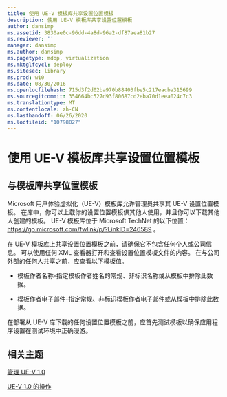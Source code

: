 ```yaml
---
title: 使用 UE-V 模板库共享设置位置模板
description: 使用 UE-V 模板库共享设置位置模板
author: dansimp
ms.assetid: 3830ae0c-96dd-4a8d-96a2-df87aea81b27
ms.reviewer: ''
manager: dansimp
ms.author: dansimp
ms.pagetype: mdop, virtualization
ms.mktglfcycl: deploy
ms.sitesec: library
ms.prod: w10
ms.date: 08/30/2016
ms.openlocfilehash: 715d3f2d02ba970b88403fbe5c217eacba315699
ms.sourcegitcommit: 354664bc527d93f80687cd2eba70d1eea024c7c3
ms.translationtype: MT
ms.contentlocale: zh-CN
ms.lasthandoff: 06/26/2020
ms.locfileid: "10798027"
---
```

# 使用 UE-V 模板库共享设置位置模板


## 与模板库共享位置模板


Microsoft 用户体验虚拟化（UE-V）模板库允许管理员共享其 UE-V 设置位置模板。 在库中，你可以上载你的设置位置模板供其他人使用，并且你可以下载其他人创建的模板。 UE-V 模板库位于 Microsoft TechNet 的以下位置： <https://go.microsoft.com/fwlink/p/?LinkID=246589> 。

在 UE-V 模板库上共享设置位置模板之前，请确保它不包含任何个人或公司信息。 可以使用任何 XML 查看器打开和查看设置位置模板文件的内容。 在与公司外部的任何人共享之前，应查看以下模板值。

-   模板作者名称-指定模板作者姓名的常规、非标识名称或从模板中排除此数据。

-   模板作者电子邮件-指定常规、非标识模板作者电子邮件或从模板中排除此数据。

在部署从 UE-V 库下载的任何设置位置模板之前，应首先测试模板以确保应用程序设置在测试环境中正确漫游。

## 相关主题


[管理 UE-V 1.0](administering-ue-v-10.md)

[UE-V 1.0 的操作](operations-for-ue-v-10.md)

 

 





